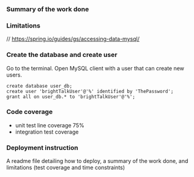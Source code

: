 ### Summary of the work done

### Limitations

// https://spring.io/guides/gs/accessing-data-mysql/
### Create the database and create user
Go to the terminal. Open MySQL client with a user that can create new users.
```$xslt
create database user_db;
create user 'brightTalkUser'@'%' identified by 'ThePassword';
grant all on user_db.* to 'brightTalkUser'@'%';
```

### Code coverage
- unit test line coverage 75%
- integration test coverage


### Deployment instruction
 A readme file detailing how to deploy, a summary of the work done, and limitations
(test coverage and time constraints)